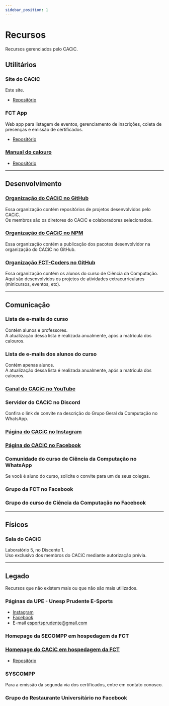 ```yaml
---
sidebar_position: 1
---
```


# Recursos

Recursos gerenciados pelo CACiC.

## Utilitários

### Site do CACiC

Este site.

- [Repositório](https://github.com/cacic-fct/homepage)

### FCT App

Web app para listagem de eventos, gerenciamento de inscrições, coleta de presenças e emissão de certificados.

- [Repositório](https://github.com/cacic-fct/fct-app)

### [Manual do calouro](https://cacic-fct.github.io/manual-do-calouro)

- [Repositório](https://github.com/cacic-fct/manual-do-calouro)

---

## Desenvolvimento

### [Organização do CACiC no GitHub](https://github.com/cacic-fct)

Essa organização contém repositórios de projetos desenvolvidos pelo CACiC.  
Os membros são os diretores do CACiC e colaboradores selecionados.

### [Organização do CACiC no NPM](https://npmjs.com/org/cacic-fct)

Essa organização contém a publicação dos pacotes desenvolvidor na organização do CACiC no GitHub.

### [Organização FCT-Coders no GitHub](https://github.com/fct-coders)

Essa organização contém os alunos do curso de Ciência da Computação.  
Aqui são desenvolvidos os projetos de atividades extracurriculares (minicursos, eventos, etc).

---

## Comunicação

### Lista de e-mails do curso

Contém alunos e professores.  
A atualização dessa lista é realizada anualmente, após a matrícula dos calouros.

### Lista de e-mails dos alunos do curso

Contém apenas alunos.  
A atualização dessa lista é realizada anualmente, após a matrícula dos calouros.

### [Canal do CACiC no YouTube](https://youtube.com/@cacicfct)

### Servidor do CACiC no Discord

Confira o link de convite na descrição do Grupo Geral da Computação no WhatsApp.

### [Página do CACiC no Instagram](https://instagram.com/cacic-fct)

### [Página do CACiC no Facebook](https://fb.com/cacic-fct)

### Comunidade do curso de Ciência da Computação no WhatsApp

Se você é aluno do curso, solicite o convite para um de seus colegas.

### Grupo da FCT no Facebook

### Grupo do curso de Ciência da Computação no Facebook

---

## Físicos

### Sala do CACiC

Laboratório 5, no Discente 1.  
Uso exclusivo dos membros do CACiC mediante autorização prévia.

---

## Legado

Recursos que não existem mais ou que não são mais utilizados.

### Páginas da UPE - Unesp Prudente E-Sports

- [Instagram](https://instagram.com/unespprudenteesports/)
- [Facebook](https://fb.com/UPrudenteEsports)
- E-mail esportsprudente@gmail.com

### Homepage da SECOMPP em hospedagem da FCT

### [Homepage do CACiC em hospedagem da FCT](http://docs.fct.unesp.br/entidades/discente/cacic/)

- [Repositório](https://github.com/cacic-fct/cacic-site-2018)

### SYSCOMPP

Para a emissão da segunda via dos certificados, entre em contato conosco.

### Grupo do Restaurante Universitário no Facebook
